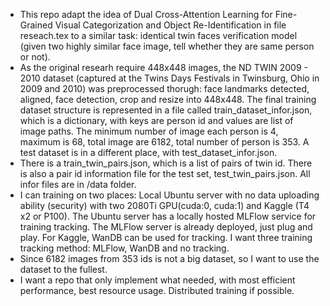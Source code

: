 - This repo adapt the idea of Dual Cross-Attention Learning for Fine-Grained Visual Categorization and Object Re-Identification in file reseach.tex to a similar task: identical twin faces verification model (given two highly similar face image, tell whether they are same person or not).
- As the original researh require 448x448 images, the ND TWIN 2009 - 2010 dataset (captured at the Twins Days Festivals in Twinsburg, Ohio in 2009 and 2010) was preprocessed thorugh: face landmarks detected, aligned, face detection, crop and resize into 448x448. The final training dataset structure is represented in a file called train_dataset_infor.json, which is a dictionary, with keys are person id and values are list of image paths. The minimum number of image each person is 4, maximum is 68, total image are 6182, total number of person is 353. A test dataset is in a different place, with test_dataset_infor.json.
- There is a train_twin_pairs.json, which is a list of pairs of twin id. There is also a pair id information file for the test set, test_twin_pairs.json. All infor files are in /data folder.
- I can training on two places: Local Ubuntu server with no data uploading ability (security) with two 2080Ti GPU(cuda:0, cuda:1) and Kaggle (T4 x2 or P100). The Ubuntu server has a locally hosted MLFlow service for training tracking. The MLFlow server is already deployed, just plug and play. For Kaggle, WanDB can be used for tracking. I want three training tracking method: MLFlow, WanDB and no tracking.
- Since 6182 images from 353 ids is not a big dataset, so I want to use the dataset to the fullest.
- I want a repo that only implement what needed, with most efficient performance, best resource usage. Distributed training if possible.